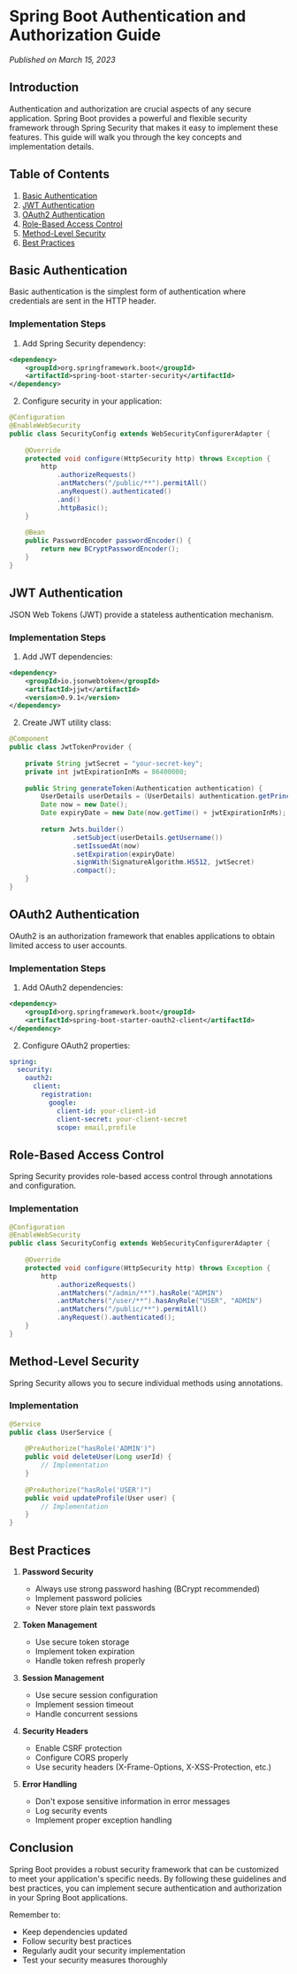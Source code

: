 # Spring Boot Authentication and Authorization Guide

*Published on March 15, 2023*

## Introduction

Authentication and authorization are crucial aspects of any secure application. Spring Boot provides a powerful and flexible security framework through Spring Security that makes it easy to implement these features. This guide will walk you through the key concepts and implementation details.

## Table of Contents
1. [Basic Authentication](#basic-authentication)
2. [JWT Authentication](#jwt-authentication)
3. [OAuth2 Authentication](#oauth2-authentication)
4. [Role-Based Access Control](#role-based-access-control)
5. [Method-Level Security](#method-level-security)
6. [Best Practices](#best-practices)

## Basic Authentication

Basic authentication is the simplest form of authentication where credentials are sent in the HTTP header.

### Implementation Steps

1. Add Spring Security dependency:
```xml
<dependency>
    <groupId>org.springframework.boot</groupId>
    <artifactId>spring-boot-starter-security</artifactId>
</dependency>
```

2. Configure security in your application:
```java
@Configuration
@EnableWebSecurity
public class SecurityConfig extends WebSecurityConfigurerAdapter {
    
    @Override
    protected void configure(HttpSecurity http) throws Exception {
        http
            .authorizeRequests()
            .antMatchers("/public/**").permitAll()
            .anyRequest().authenticated()
            .and()
            .httpBasic();
    }
    
    @Bean
    public PasswordEncoder passwordEncoder() {
        return new BCryptPasswordEncoder();
    }
}
```

## JWT Authentication

JSON Web Tokens (JWT) provide a stateless authentication mechanism.

### Implementation Steps

1. Add JWT dependencies:
```xml
<dependency>
    <groupId>io.jsonwebtoken</groupId>
    <artifactId>jjwt</artifactId>
    <version>0.9.1</version>
</dependency>
```

2. Create JWT utility class:
```java
@Component
public class JwtTokenProvider {
    
    private String jwtSecret = "your-secret-key";
    private int jwtExpirationInMs = 86400000;
    
    public String generateToken(Authentication authentication) {
        UserDetails userDetails = (UserDetails) authentication.getPrincipal();
        Date now = new Date();
        Date expiryDate = new Date(now.getTime() + jwtExpirationInMs);
        
        return Jwts.builder()
                .setSubject(userDetails.getUsername())
                .setIssuedAt(now)
                .setExpiration(expiryDate)
                .signWith(SignatureAlgorithm.HS512, jwtSecret)
                .compact();
    }
}
```

## OAuth2 Authentication

OAuth2 is an authorization framework that enables applications to obtain limited access to user accounts.

### Implementation Steps

1. Add OAuth2 dependencies:
```xml
<dependency>
    <groupId>org.springframework.boot</groupId>
    <artifactId>spring-boot-starter-oauth2-client</artifactId>
</dependency>
```

2. Configure OAuth2 properties:
```yaml
spring:
  security:
    oauth2:
      client:
        registration:
          google:
            client-id: your-client-id
            client-secret: your-client-secret
            scope: email,profile
```

## Role-Based Access Control

Spring Security provides role-based access control through annotations and configuration.

### Implementation

```java
@Configuration
@EnableWebSecurity
public class SecurityConfig extends WebSecurityConfigurerAdapter {
    
    @Override
    protected void configure(HttpSecurity http) throws Exception {
        http
            .authorizeRequests()
            .antMatchers("/admin/**").hasRole("ADMIN")
            .antMatchers("/user/**").hasAnyRole("USER", "ADMIN")
            .antMatchers("/public/**").permitAll()
            .anyRequest().authenticated();
    }
}
```

## Method-Level Security

Spring Security allows you to secure individual methods using annotations.

### Implementation

```java
@Service
public class UserService {
    
    @PreAuthorize("hasRole('ADMIN')")
    public void deleteUser(Long userId) {
        // Implementation
    }
    
    @PreAuthorize("hasRole('USER')")
    public void updateProfile(User user) {
        // Implementation
    }
}
```

## Best Practices

1. **Password Security**
   - Always use strong password hashing (BCrypt recommended)
   - Implement password policies
   - Never store plain text passwords

2. **Token Management**
   - Use secure token storage
   - Implement token expiration
   - Handle token refresh properly

3. **Session Management**
   - Use secure session configuration
   - Implement session timeout
   - Handle concurrent sessions

4. **Security Headers**
   - Enable CSRF protection
   - Configure CORS properly
   - Use security headers (X-Frame-Options, X-XSS-Protection, etc.)

5. **Error Handling**
   - Don't expose sensitive information in error messages
   - Log security events
   - Implement proper exception handling

## Conclusion

Spring Boot provides a robust security framework that can be customized to meet your application's specific needs. By following these guidelines and best practices, you can implement secure authentication and authorization in your Spring Boot applications.

Remember to:
- Keep dependencies updated
- Follow security best practices
- Regularly audit your security implementation
- Test your security measures thoroughly
